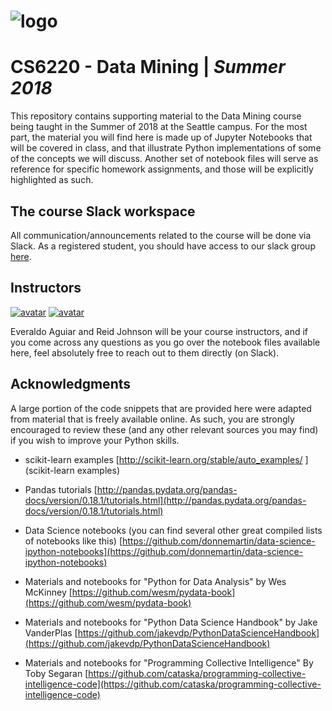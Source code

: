 # ![logo](http://i.imgur.com/SXt4HyF.png)

# CS6220 - Data Mining | _Summer 2018_

This repository contains supporting material to the Data Mining course being taught in the Summer of 2018 at the Seattle campus.  For the most part, the material you will find here is made up of Jupyter Notebooks that will be covered in class, and that illustrate Python implementations of some of the concepts we will discuss. Another set of notebook files will serve as reference for specific homework assignments, and those will be explicitly highlighted as such.

## The course Slack workspace

All communication/announcements related to the course will be done via Slack. As a registered student, you should have access to our slack group [here](https://cs6220summer2018.slack.com).

## Instructors

[![avatar](http://i.imgur.com/As3mExi.png)](https://www.linkedin.com/in/everaldoaguiar)
[![avatar](https://i.imgur.com/rPi1AEy.png)](https://www.linkedin.com/in/reidjohnson42)

Everaldo Aguiar and Reid Johnson will be your course instructors, and if you come across any questions as you go over the notebook files available here, feel absolutely free to reach out to them directly (on Slack). 

## Acknowledgments

A large portion of the code snippets that are provided here were adapted from material that is freely available online. As such, you are strongly encouraged to review these (and any other relevant sources you may find) if you wish to improve your Python skills.  

* scikit-learn examples
[http://scikit-learn.org/stable/auto_examples/
](scikit-learn examples)

* Pandas tutorials
[http://pandas.pydata.org/pandas-docs/version/0.18.1/tutorials.html](http://pandas.pydata.org/pandas-docs/version/0.18.1/tutorials.html)

* Data Science notebooks (you can find several other great compiled lists of notebooks like this)
[https://github.com/donnemartin/data-science-ipython-notebooks](https://github.com/donnemartin/data-science-ipython-notebooks)

* Materials and notebooks for "Python for Data Analysis" by Wes McKinney
[https://github.com/wesm/pydata-book](https://github.com/wesm/pydata-book)

* Materials and notebooks for "Python Data Science Handbook" by Jake VanderPlas
[https://github.com/jakevdp/PythonDataScienceHandbook](https://github.com/jakevdp/PythonDataScienceHandbook)

* Materials and notebooks for "Programming Collective Intelligence" By Toby Segaran
[https://github.com/cataska/programming-collective-intelligence-code](https://github.com/cataska/programming-collective-intelligence-code)

